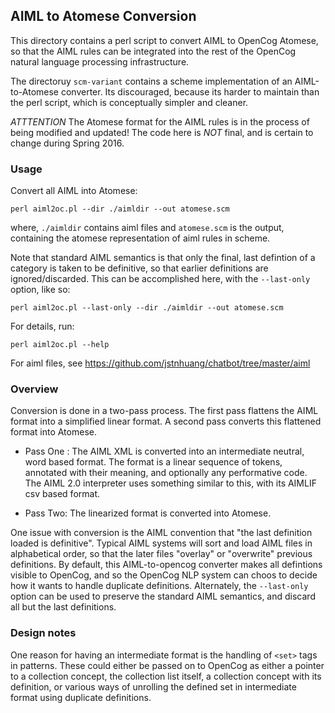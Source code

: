 AIML to Atomese Conversion
--------------------------
This directory contains a perl script to convert AIML to OpenCog
Atomese, so that the AIML rules can be integrated into the rest of
the OpenCog natural language processing infrastructure.

The directoruy `scm-variant` contains a scheme implementation of an
AIML-to-Atomese converter.  Its discouraged, because its harder to
maintain than the perl script, which is conceptually simpler and
cleaner.

*ATTTENTION* The Atomese format for the AIML rules is in the process of
being modified and updated!  The code here is *NOT* final, and is
certain to change during Spring 2016.


### Usage
Convert all AIML into Atomese:
```
perl aiml2oc.pl --dir ./aimldir --out atomese.scm
```
where, `./aimldir` contains aiml files and `atomese.scm` is the output,
containing the atomese representation of aiml rules in scheme.

Note that standard AIML semantics is that only the final, last defintion
of a category is taken to be definitive, so that earlier definitions are
ignored/discarded.  This can be accomplished here, with the
`--last-only` option, like so:
```
perl aiml2oc.pl --last-only --dir ./aimldir --out atomese.scm
```

For details, run:
```
perl aiml2oc.pl --help
```
For aiml files, see https://github.com/jstnhuang/chatbot/tree/master/aiml

### Overview
Conversion is done in a two-pass process.  The first pass flattens
the AIML format into a simplified linear format.  A second pass
converts this flattened format into Atomese.

* Pass One : The AIML XML is converted into an intermediate neutral,
  word based format. The format is a linear sequence of tokens,
  annotated with their meaning, and optionally any performative code.
  The AIML 2.0 interpreter uses something similar to this, with
  its AIMLIF csv based format.

* Pass Two: The linearized format is converted into Atomese.

One issue with conversion is the AIML convention that "the last
definition loaded is definitive".  Typical AIML systems will sort and
load AIML files in alphabetical order, so that the later files "overlay"
or "overwrite" previous definitions. By default, this AIML-to-opencog
converter makes all defintions visible to OpenCog, and so the OpenCog
NLP system can choos to decide how it wants to handle duplicate definitions.
Alternately, the `--last-only` option can be used to preserve the
standard AIML semantics, and discard all but the last definitions.

### Design notes
One reason for having an intermediate format is the handling of `<set>`
tags in patterns. These could either be passed on to OpenCog as either
a pointer to a collection concept, the collection list itself, a
collection concept with its definition, or various ways of unrolling
the defined set in intermediate format using duplicate definitions.
